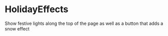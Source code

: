 # HolidayEffects
Show festive lights along the top of the page as well as a button that adds a snow effect 
